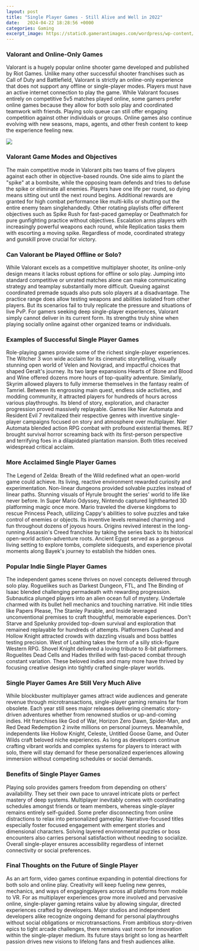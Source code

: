 ```yaml
---
layout: post
title: "Single Player Games - Still Alive and Well in 2022"
date:   2024-04-22 18:28:56 +0000
categories: Gaming
excerpt_image: https://static0.gamerantimages.com/wordpress/wp-content/uploads/2022/07/single-player-games-that-sold-extremely-well.jpg
---
```


### Valorant and Online-Only Games
Valorant is a hugely popular online shooter game developed and published by Riot Games. Unlike many other successful shooter franchises such as Call of Duty and Battlefield, Valorant is strictly an online-only experience that does not support any offline or single-player modes. Players must have an active internet connection to play the game. 
While Valorant focuses entirely on competitive 5v5 matches played online, some gamers prefer online games because they allow for both solo play and coordinated teamwork with friends. Playing solo queue can still offer engaging competition against other individuals or groups. Online games also continue evolving with new seasons, maps, agents, and other fresh content to keep the experience feeling new.

![](https://static0.gamerantimages.com/wordpress/wp-content/uploads/2022/07/single-player-games-that-sold-extremely-well.jpg)
### Valorant Game Modes and Objectives
The main competitive mode in Valorant pits two teams of five players against each other in objective-based rounds. One side aims to plant the "spike" at a bombsite, while the opposing team defends and tries to defuse the spike or eliminate all enemies. Players have one life per round, so dying means sitting out until the next round begins. Additional rewards are granted for high combat performance like multi-kills or shutting out the entire enemy team singlehandedly. 
Other rotating playlists offer different objectives such as Spike Rush for fast-paced gameplay or Deathmatch for pure gunfighting practice without objectives. Escalation arms players with increasingly powerful weapons each round, while Replication tasks them with escorting a moving spike. Regardless of mode, coordinated strategy and gunskill prove crucial for victory.
### Can Valorant be Played Offline or Solo?
While Valorant excels as a competitive multiplayer shooter, its online-only design means it lacks robust options for offline or solo play. Jumping into standard competitive or unrated matches alone can make communicating strategy and teamplay substantially more difficult. Queuing against coordinated premade squads also puts solo players at a disadvantage.
The practice range does allow testing weapons and abilities isolated from other players. But its scenarios fail to truly replicate the pressure and situations of live PvP. For gamers seeking deep single-player experiences, Valorant simply cannot deliver in its current form. Its strengths truly shine when playing socially online against other organized teams or individuals.
### Examples of Successful Single Player Games 
Role-playing games provide some of the richest single-player experiences. The Witcher 3 won wide acclaim for its cinematic storytelling, visually stunning open world of Velen and Novigrad, and impactful choices that shaped Geralt's journey. Its two large expansions Hearts of Stone and Blood and Wine offered dozens more hours of top-quality adventure.
Similarly, Skyrim allowed players to fully immerse themselves in the fantasy realm of Tamriel. Between its engrossing main quest, endless side activities, and modding community, it attracted players for hundreds of hours across various playthroughs. Its blend of story, exploration, and character progression proved massively replayable.
Games like Nier Automata and Resident Evil 7 revitalized their respective genres with inventive single-player campaigns focused on story and atmosphere over multiplayer. Nier Automata blended action RPG combat with profound existential themes. RE7 brought survival horror screaming back with its first-person perspective and terrifying foes in a dilapidated plantation mansion. Both titles received widespread critical acclaim.
### More Acclaimed Single Player Games
The Legend of Zelda: Breath of the Wild redefined what an open-world game could achieve. Its living, reactive environment rewarded curiosity and experimentation. Non-linear dungeons provided solvable puzzles instead of linear paths. Stunning visuals of Hyrule brought the series' world to life like never before. 
In Super Mario Odyssey, Nintendo captured lighthearted 3D platforming magic once more. Mario traveled the diverse kingdoms to rescue Princess Peach, utilizing Cappy's abilities to solve puzzles and take control of enemies or objects. Its inventive levels remained charming and fun throughout dozens of joyous hours.
Origins revived interest in the long-running Assassin's Creed franchise by taking the series back to its historical open-world action-adventure roots. Ancient Egypt served as a gorgeous living setting to explore tombs, complete sidequests, and experience pivotal moments along Bayek's journey to establish the hidden ones.
### Popular Indie Single Player Games
The independent games scene thrives on novel concepts delivered through solo play. Roguelikes such as Darkest Dungeon, FTL, and The Binding of Isaac blended challenging permadeath with rewarding progression. Subnautica plunged players into an alien ocean full of mystery. Undertale charmed with its bullet hell mechanics and touching narrative. 
Hit indie titles like Papers Please, The Stanley Parable, and Inside leveraged unconventional premises to craft thoughtful, memorable experiences. Don't Starve and Spelunky provided top-down survival and exploration that remained replayable for hundreds of attempts. Platformers Cuphead and Hollow Knight attracted crowds with dazzling visuals and boss battles testing precision.
West of Loathing takes the form of a silly stick-figure Western RPG. Shovel Knight delivered a loving tribute to 8-bit platformers. Roguelites Dead Cells and Hades thrilled with fast-paced combat through constant variation. These beloved indies and many more have thrived by focusing creative design into tightly crafted single-player worlds.
### Single Player Games Are Still Very Much Alive
While blockbuster multiplayer games attract wide audiences and generate revenue through microtransactions, single-player gaming remains far from obsolete. Each year still sees major releases delivering cinematic story-driven adventures whether from renowned studios or up-and-coming indies. 
Hit franchises like God of War, Horizon Zero Dawn, Spider-Man, and Red Dead Redemption 2 invite millions on personal journeys. Meanwhile, independents like Hollow Knight, Celeste, Untitled Goose Game, and Outer Wilds craft beloved niche experiences. As long as developers continue crafting vibrant worlds and complex systems for players to interact with solo, there will stay demand for these personalized experiences allowing immersion without competing schedules or social demands.
### Benefits of Single Player Games
Playing solo provides gamers freedom from depending on others' availability. They set their own pace to unravel intricate plots or perfect mastery of deep systems. Multiplayer inevitably comes with coordinating schedules amongst friends or team members, whereas single-player remains entirely self-guided.
Some prefer disconnecting from online distractions to relax into personalized gameplay. Narrative-focused titles especially foster focused engagement with emergent stories and dimensional characters. Solving layered environmental puzzles or boss encounters also carries personal satisfaction without needing to socialize. Overall single-player ensures accessibility regardless of internet connectivity or social preferences.
### Final Thoughts on the Future of Single Player 
As an art form, video games continue expanding in potential directions for both solo and online play. Creativity will keep fueling new genres, mechanics, and ways of engagingplayers across all platforms from mobile to VR. For as multiplayer experiences grow more involved and pervasive online, single-player gaming retains value by allowing singular, directed experiences crafted by developers. 
Major studios and independent developers alike recognize ongoing demand for personal playthroughs without social obligations or microtransactions. From ambitious story-driven epics to tight arcade challenges, there remains vast room for innovation within the single-player medium. Its future stays bright so long as heartfelt passion drives new visions to lifelong fans and fresh audiences alike.